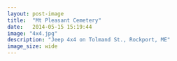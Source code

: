 ```yaml
---
layout: post-image
title:  "Mt Pleasant Cemetery"
date:   2014-05-15 15:19:44
image: "4x4.jpg"
description: "Jeep 4x4 on Tolmand St., Rockport, ME"
image_size: wide
---
```

